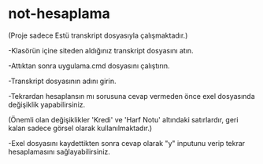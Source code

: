# not-hesaplama

(Proje sadece Estü transkript dosyasıyla çalışmaktadır.)

-Klasörün içine siteden aldığınız transkript dosyasını atın.

-Attıktan sonra uygulama.cmd dosyasını çalıştırın.

-Transkript dosyasının adını girin.

-Tekrardan hesaplansın mı sorusuna cevap vermeden önce exel dosyasında değişiklik yapabilirsiniz.

(Önemli olan değişiklikler 'Kredi' ve 'Harf Notu' altındaki satırlardır, geri kalan sadece görsel olarak kullanılmaktadır.)

-Exel dosyasını kaydettikten sonra cevap olarak "y" inputunu verip tekrar hesaplamasını sağlayabilirsiniz.
